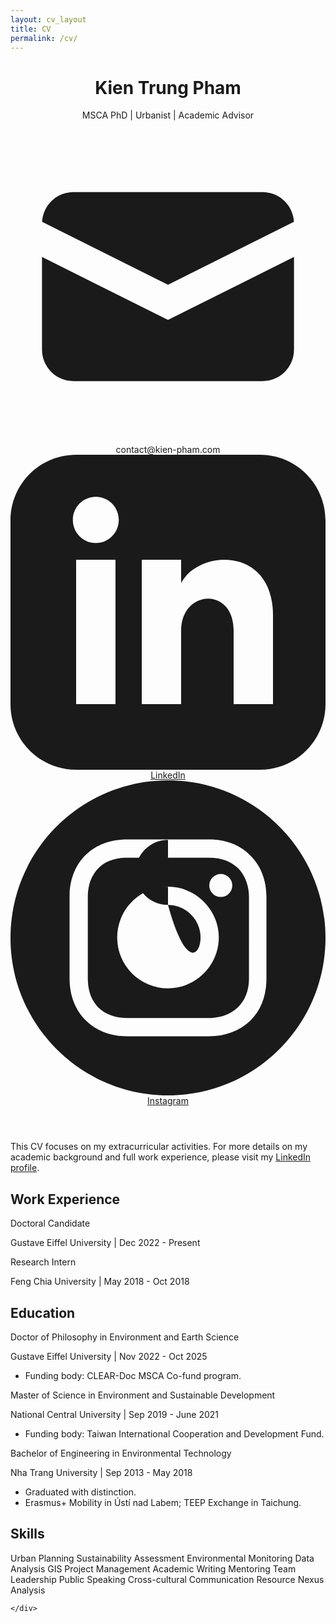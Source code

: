 ```yaml
---
layout: cv_layout 
title: CV
permalink: /cv/
---
```

<div class="container mx-auto p-6 bg-white shadow-lg rounded-lg my-8">
        <header class="text-center mb-8 pb-4 border-b-2 border-gray-200">
        <h1 class="text-5xl font-extrabold text-gray-900 mb-2">Kien Trung Pham</h1>
        <p class="text-lg text-gray-600 mb-4">MSCA PhD | Urbanist | Academic Advisor</p>
        <div class="flex flex-wrap justify-center gap-x-6 gap-y-2 text-gray-700 text-sm">
            <span class="flex items-center">
                <svg class="w-4 h-4 mr-1 text-gray-500" fill="currentColor" viewBox="0 0 20 20" xmlns="http://www.w3.org/2000/svg"><path d="M2.003 5.884L10 9.882l7.997-3.998A2 2 0 0016 4H4a2 2 0 00-1.997 1.884z"></path><path d="M18 8.118l-8 4-8-4V14a2 2 0 002 2h12a2 2 0 002-2V8.118z"></path></svg>
                contact@kien-pham.com
            </span>
            <a href="https://linkedin.com/in/phamkien" target="_blank" class="flex items-center hover:text-blue-600 transition-colors duration-200">
                <svg class="w-4 h-4 mr-1 text-gray-500" fill="currentColor" viewBox="0 0 24 24" xmlns="http://www.w3.org/2000/svg"><path d="M19 0h-14c-2.761 0-5 2.239-5 5v14c0 2.761 2.239 5 5 5h14c2.762 0 5-2.239 5-5v-14c0-2.761-2.238-5-5-5zm-11 19h-3v-11h3v11zm-1.5-12.268c-.966 0-1.75-.79-1.75-1.764s.784-1.764 1.75-1.764 1.75.79 1.75 1.764-.783 1.764-1.75 1.764zm13.5 12.268h-3v-5.604c0-3.368-4-3.113-4 0v5.604h-3v-11h3v1.765c1.396-2.586 7-2.777 7 2.476v6.759z"/></svg>
                LinkedIn
            </a>
            <a href="https://www.instagram.com/ray_theurbanist/" target="_blank" class="flex items-center hover:text-purple-600 transition-colors duration-200">
                <svg class="w-4 h-4 mr-1 text-gray-500" fill="currentColor" viewBox="0 0 24 24" xmlns="http://www.w3.org/2000/svg"><path d="M12 0c6.6274 0 12 5.3726 12 12s-5.3726 12-12 12S0 18.6274 0 12 5.3726 0 12 0zm3.115 4.5h-6.23c-2.5536 0-4.281 1.6524-4.3805 4.1552L4.5 8.8851v6.1996c0 1.3004.4234 2.4193 1.2702 3.2359.7582.73 1.751 1.1212 2.8818 1.1734l.2633.006h6.1694c1.3004 0 2.389-.4234 3.1754-1.1794.762-.734 1.1817-1.7576 1.2343-2.948l.0056-.2577V8.8851c0-1.2702-.4234-2.3589-1.2097-3.1452-.7338-.762-1.7575-1.1817-2.9234-1.2343l-.252-.0056zM8.9152 5.8911h6.2299c.9072 0 1.6633.2722 2.2076.8166.4713.499.7647 1.1758.8103 1.9607l.0063.2167v6.2298c0 .9375-.3327 1.6936-.877 2.2077-.499.4713-1.176.7392-1.984.7806l-.2237.0057H8.9153c-.9072 0-1.6633-.2722-2.2076-.7863-.499-.499-.7693-1.1759-.8109-2.0073l-.0057-.2306V8.885c0-.9073.2722-1.6633.8166-2.2077.4712-.4713 1.1712-.7392 1.9834-.7806l.2242-.0057h6.2299-6.2299zM12 8.0988c-2.117 0-3.871 1.7238-3.871 3.871A3.8591 3.8591 0 0 0 12 15.8408c2.1472 0 3.871-1.7541 3.871-3.871 0-2.117-1.754-3.871-3.871-3.871zm0 1.3911c1.3609 0 2.4798 1.119 2.4798 2.4799 0 1.3608-1.119 2.4798-2.4798-2.4798-1.3609 0-2.4798-1.119-2.4798-2.4798 0-1.361 1.119-2.4799 2.4798-2.4799zm4.0222-2.3589a.877.877 0 1 0 0 1.754.877.877 0 0 0 0-1.754z"/></svg>
                Instagram
            </a>
        </div>
    </header>
    <section class="section-content">
        <p class="text-gray-700 leading-relaxed">
            This CV focuses on my extracurricular activities. For more details on my academic background and full work experience, please visit my <a href="https://linkedin.com/in/phamkien" target="_blank" class="text-blue-600 hover:underline">LinkedIn profile</a>.
        </p>
    </section>
    <section class="section-content border-t-2 border-gray-200 pt-8">
        <h2 class="text-2xl font-semibold mb-6">Work Experience</h2>
        <div class="mb-6">
            <p class="font-semibold text-gray-600">Doctoral Candidate</p>
            <p class="text-gray-600 text-sm mb-2">Gustave Eiffel University | Dec 2022 - Present</p>
            <ul class="list-disc ml-6 text-gray-700 leading-relaxed">
            </ul>
        </div>
        <div class="mb-6">
            <p class="font-semibold text-gray-600">Research Intern</p>
            <p class="text-gray-600 text-sm mb-2">Feng Chia University | May 2018 - Oct 2018</p>
            <ul class="list-disc ml-6 text-gray-700 leading-relaxed">
            </ul>
        </div>
    </section>
    <section class="section-content border-t-2 border-gray-200 pt-8">
        <h2 class="text-2xl font-semibold mb-6">Education</h2>
        <div class="mb-6">
            <p class="font-semibold text-gray-600">Doctor of Philosophy in Environment and Earth Science</p>
            <p class="text-gray-600 text-sm mb-2">Gustave Eiffel University | Nov 2022 - Oct 2025</p>
            <ul class="list-disc ml-6 text-gray-600 leading-relaxed">
                <li>Funding body: CLEAR-Doc MSCA Co-fund program.</li>
            </ul>
        </div>
        <div class="mb-6">
            <p class="font-semibold text-gray-600">Master of Science in Environment and Sustainable Development</p>
            <p class="text-gray-600 text-sm mb-2">National Central University | Sep 2019 - June 2021</p>
            <ul class="list-disc ml-6 text-gray-600 leading-relaxed">
                <li>Funding body: Taiwan International Cooperation and Development Fund.</li>
            </ul>
        </div>
        <div class="mb-6">
            <p class="font-semibold text-gray-600">Bachelor of Engineering in Environmental Technology</p>
            <p class="text-gray-600 text-sm mb-2">Nha Trang University | Sep 2013 - May 2018</p>
            <ul class="list-disc ml-6 text-gray-600 leading-relaxed">
                <li>Graduated with distinction.</li>
                <li>Erasmus+ Mobility in Ústí nad Labem; TEEP Exchange in Taichung.</li>
            </ul>
        </div>
    </section>
    <section class="section-content border-t-2 border-gray-200 pt-8">
        <h2 class="text-2xl font-semibold mb-6">Skills</h2>
        <div class="flex flex-wrap gap-2">
            <span class="skill-badge">Urban Planning</span>
            <span class="skill-badge">Sustainability Assessment</span>
            <span class="skill-badge">Environmental Monitoring</span>
            <span class="skill-badge">Data Analysis</span>
            <span class="skill-badge">GIS</span>
            <span class="skill-badge">Project Management</span>
            <span class="skill-badge">Academic Writing</span>
            <span class="skill-badge">Mentoring</span>
            <span class="skill-badge">Team Leadership</span>
            <span class="skill-badge">Public Speaking</span>
            <span class="skill-badge">Cross-cultural Communication</span>
            <span class="skill-badge">Resource Nexus Analysis</span>
        </div>
    </section>

    </div>
